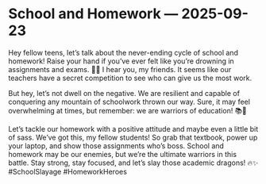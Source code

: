 # School and Homework — 2025-09-23

Hey fellow teens, let’s talk about the never-ending cycle of school and homework! Raise your hand if you’ve ever felt like you’re drowning in assignments and exams. 🙋‍♂️ I hear you, my friends. It seems like our teachers have a secret competition to see who can give us the most work.

But hey, let’s not dwell on the negative. We are resilient and capable of conquering any mountain of schoolwork thrown our way. Sure, it may feel overwhelming at times, but remember: we are warriors of education! 📚💪

Let’s tackle our homework with a positive attitude and maybe even a little bit of sass. We’ve got this, my fellow students! So grab that textbook, power up your laptop, and show those assignments who’s boss. School and homework may be our enemies, but we’re the ultimate warriors in this battle. Stay strong, stay focused, and let’s slay those academic dragons! 🔥✨ #SchoolSlayage #HomeworkHeroes